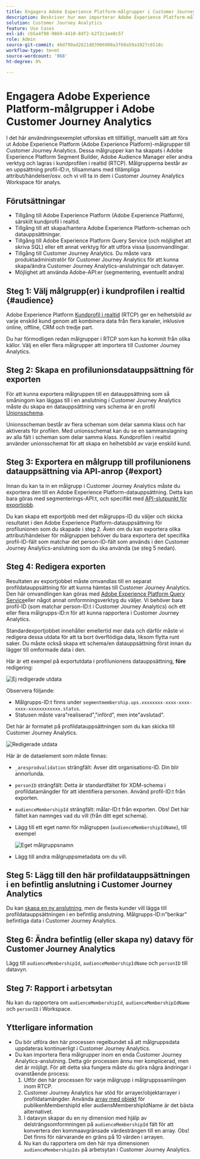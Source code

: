```yaml
---
title: Engagera Adobe Experience Platform-målgrupper i Customer Journey Analytics
description: Beskriver hur man importerar Adobe Experience Platform-målgrupper till Customer Journey Analytics för vidare analys.
solution: Customer Journey Analytics
feature: Use Cases
exl-id: cb5a4f98-9869-4410-8df2-b2f2c1ee8c57
role: Admin
source-git-commit: 46d799ad2621d83906908a3f60a59a1027c6518c
workflow-type: tm+mt
source-wordcount: '968'
ht-degree: 0%

---
```


# Engagera Adobe Experience Platform-målgrupper i Adobe Customer Journey Analytics

I det här användningsexemplet utforskas ett tillfälligt, manuellt sätt att föra ut Adobe Experience Platform (Adobe Experience Platform)-målgrupper till Customer Journey Analytics. Dessa målgrupper kan ha skapats i Adobe Experience Platform Segment Builder, Adobe Audience Manager eller andra verktyg och lagras i kundprofilen i realtid (RTCP). Målgrupperna består av en uppsättning profil-ID:n, tillsammans med tillämpliga attribut/händelser/osv. och vi vill ta in dem i Customer Journey Analytics Workspace för analys.

## Förutsättningar

* Tillgång till Adobe Experience Platform (Adobe Experience Platform), särskilt kundprofil i realtid.
* Tillgång till att skapa/hantera Adobe Experience Platform-scheman och datauppsättningar.
* Tillgång till Adobe Experience Platform Query Service (och möjlighet att skriva SQL) eller ett annat verktyg för att utföra vissa ljusomvandlingar.
* Tillgång till Customer Journey Analytics. Du måste vara produktadministratör för Customer Journey Analytics för att kunna skapa/ändra Customer Journey Analytics-anslutningar och datavyer.
* Möjlighet att använda Adobe-API:er (segmentering, eventuellt andra)

## Steg 1: Välj målgrupp(er) i kundprofilen i realtid {#audience}

Adobe Experience Platform [Kundprofil i realtid](https://experienceleague.adobe.com/docs/experience-platform/profile/home.html?lang=sv) (RTCP) ger en helhetsbild av varje enskild kund genom att kombinera data från flera kanaler, inklusive online, offline, CRM och tredje part.

Du har förmodligen redan målgrupper i RTCP som kan ha kommit från olika källor. Välj en eller flera målgrupper att importera till Customer Journey Analytics.

## Steg 2: Skapa en profilunionsdatauppsättning för exporten

För att kunna exportera målgruppen till en datauppsättning som så småningom kan läggas till i en anslutning i Customer Journey Analytics måste du skapa en datauppsättning vars schema är en profil [Unionsschema](https://experienceleague.adobe.com/docs/experience-platform/profile/union-schemas/union-schema.html#understanding-union-schemas).

Unionsscheman består av flera scheman som delar samma klass och har aktiverats för profilen. Med unionsschemat kan du se en sammanslagning av alla fält i scheman som delar samma klass. Kundprofilen i realtid använder unionsschemat för att skapa en helhetsbild av varje enskild kund.

## Steg 3: Exportera en målgrupp till profilunionens datauppsättning via API-anrop {#export}

Innan du kan ta in en målgrupp i Customer Journey Analytics måste du exportera den till en Adobe Experience Platform-datauppsättning. Detta kan bara göras med segmenterings-API:t, och specifikt med [API-slutpunkt för exportjobb](https://experienceleague.adobe.com/docs/experience-platform/segmentation/api/export-jobs.html).

Du kan skapa ett exportjobb med det målgrupps-ID du väljer och skicka resultatet i den Adobe Experience Platform-datauppsättning för profilunionen som du skapade i steg 2. Även om du kan exportera olika attribut/händelser för målgruppen behöver du bara exportera det specifika profil-ID-fält som matchar det person-ID-fält som används i den Customer Journey Analytics-anslutning som du ska använda (se steg 5 nedan).

## Steg 4: Redigera exporten

Resultaten av exportjobbet måste omvandlas till en separat profildatauppsättning för att kunna hämtas till Customer Journey Analytics.  Den här omvandlingen kan göras med [Adobe Experience Platform Query Service](https://experienceleague.adobe.com/docs/experience-platform/query/home.html?lang=sv)eller något annat omformningsverktyg du väljer. Vi behöver bara profil-ID (som matchar person-ID:t i Customer Journey Analytics) och ett eller flera målgrupps-ID:n för att kunna rapportera i Customer Journey Analytics.

Standardexportjobbet innehåller emellertid mer data och därför måste vi redigera dessa utdata för att ta bort överflödiga data, liksom flytta runt saker.  Du måste också skapa ett schema/en datauppsättning först innan du lägger till omformade data i den.

Här är ett exempel på exportutdata i profilunionens datauppsättning, **före** redigering:

![Ej redigerade utdata](../assets/export-unedited.png)

Observera följande:

* Målgrupps-ID:t finns under `segmentmembership.ups.xxxxxxxx-xxxx-xxxx-xxxx-xxxxxxxxxxxx.status`.
* Statusen måste vara&quot;realiserad&quot;,&quot;införd&quot;, men inte&quot;avslutad&quot;.

Det här är formatet på profildatauppsättningen som du kan skicka till Customer Journey Analytics.

![Redigerade utdata](../assets/export-edited.png)

Här är de dataelement som måste finnas:

* `_aresprodvalidation` strängfält: Avser ditt organisations-ID. Din blir annorlunda.
* `personID` strängfält: Detta är standardfältet för XDM-schema i profildatamängder för att identifiera personen. Använd profil-ID:t från exporten.
* `audienceMembershipId` strängfält: målar-ID:t från exporten.  Obs! Det här fältet kan namnges vad du vill (från ditt eget schema).
* Lägg till ett eget namn för målgruppen (`audienceMembershipIdName`), till exempel

  ![Eget målgruppsnamn](../assets/audience-name.png)

* Lägg till andra målgruppsmetadata om du vill.

## Steg 5: Lägg till den här profildatauppsättningen i en befintlig anslutning i Customer Journey Analytics

Du kan [skapa en ny anslutning](/help/connections/create-connection.md), men de flesta kunder vill lägga till profildatauppsättningen i en befintlig anslutning. Målgrupps-ID:n&quot;berikar&quot; befintliga data i Customer Journey Analytics.

## Steg 6: Ändra befintlig (eller skapa ny) datavy för Customer Journey Analytics

Lägg till `audienceMembershipId`, `audienceMembershipIdName` och `personID` till datavyn.

## Steg 7: Rapport i arbetsytan

Nu kan du rapportera om `audienceMembershipId`, `audienceMembershipIdName` och `personID` i Workspace.

## Ytterligare information

* Du bör utföra den här processen regelbundet så att målgruppsdata uppdateras kontinuerligt i Customer Journey Analytics.
* Du kan importera flera målgrupper inom en enda Customer Journey Analytics-anslutning. Detta gör processen ännu mer komplicerad, men det är möjligt. För att detta ska fungera måste du göra några ändringar i ovanstående process:
   1. Utför den här processen för varje målgrupp i målgruppssamlingen inom RTCP.
   1. Customer Journey Analytics har stöd för arrayer/objektarrayer i profildatamängder. Använda [array med objekt](https://experienceleague.adobe.com/docs/analytics-platform/using/cja-usecases/complex-data/object-arrays.html) för publikenMembershipId eller audiensMembershipIdName är det bästa alternativet.
   1. I datavyn skapar du en ny dimension med hjälp av delsträngsomformningen på `audienceMembershipId` fält för att konvertera den kommaavgränsade värdesträngen till en array. Obs! Det finns för närvarande en gräns på 10 värden i arrayen.
   1. Nu kan du rapportera om den här nya dimensionen `audienceMembershipIds` på arbetsytan i Customer Journey Analytics.
